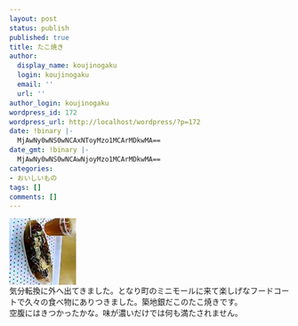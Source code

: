 ```yaml
---
layout: post
status: publish
published: true
title: たこ焼き
author:
  display_name: koujinogaku
  login: koujinogaku
  email: ''
  url: ''
author_login: koujinogaku
wordpress_id: 172
wordpress_url: http://localhost/wordpress/?p=172
date: !binary |-
  MjAwNy0wNS0wNCAxNToyMzo1MCArMDkwMA==
date_gmt: !binary |-
  MjAwNy0wNS0wNCAwNjoyMzo1MCArMDkwMA==
categories:
- おいしいもの
tags: []
comments: []
---
```

<p><img src="/blog/img/20070504152350.jpg" alt="20070504152350" align="left" border="0"><br clear="all">気分転換に外へ出てきました。となり町のミニモールに来て楽しげなフードコートで久々の食べ物にありつきました。築地銀だこのたこ焼きです。<br />
空腹にはきつかったかな。味が濃いだけでは何も満たされません。</p>
